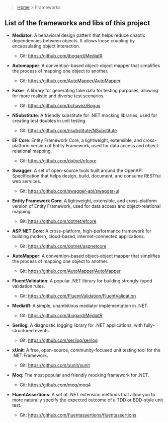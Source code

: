 > [Home](/README.md) > Frameworks

## List of the frameworks and libs of this project

- **Mediator**: A behavioral design pattern that helps reduce chaotic dependencies between objects. It allows loose coupling by encapsulating object interaction.
  - Git: https://github.com/jbogard/MediatR

- **Automapper**: A convention-based object-object mapper that simplifies the process of mapping one object to another.
  - Git: https://github.com/AutoMapper/AutoMapper

- **Faker**: A library for generating fake data for testing purposes, allowing for more realistic and diverse test scenarios.
  - Git: https://github.com/bchavez/Bogus

- **NSubstitute**: A friendly substitute for .NET mocking libraries, used for creating test doubles in unit testing.
  - Git: https://github.com/nsubstitute/NSubstitute

- **EF Core**: Entity Framework Core, a lightweight, extensible, and cross-platform version of Entity Framework, used for data access and object-relational mapping.
  - Git: https://github.com/dotnet/efcore

- **Swagger**: A set of open-source tools built around the OpenAPI Specification that helps design, build, document, and consume RESTful web services.
    - Git: https://github.com/swagger-api/swagger-ui

- **Entity Framework Core**: A lightweight, extensible, and cross-platform version of Entity Framework, used for data access and object-relational mapping.
    - Git: https://github.com/dotnet/efcore

- **ASP.NET Core**: A cross-platform, high-performance framework for building modern, cloud-based, internet-connected applications.
    - Git: https://github.com/dotnet/aspnetcore

- **AutoMapper**: A convention-based object-object mapper that simplifies the process of mapping one object to another.
    - Git: https://github.com/AutoMapper/AutoMapper

- **FluentValidation**: A popular .NET library for building strongly-typed validation rules.
    - Git: https://github.com/FluentValidation/FluentValidation

- **MediatR**: A simple, unambitious mediator implementation in .NET.
    - Git: https://github.com/jbogard/MediatR

- **Serilog**: A diagnostic logging library for .NET applications, with fully-structured events.
    - Git: https://github.com/serilog/serilog

- **xUnit**: A free, open-source, community-focused unit testing tool for the .NET Framework.
    - Git: https://github.com/xunit/xunit

- **Moq**: The most popular and friendly mocking framework for .NET.
    - Git: https://github.com/moq/moq4

- **FluentAssertions**: A set of .NET extension methods that allow you to more naturally specify the expected outcome of a TDD or BDD-style unit test.
    - Git: https://github.com/fluentassertions/fluentassertions
